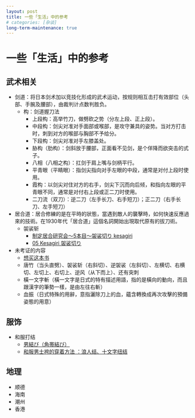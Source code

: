 ```yaml
---
layout: post
title: 一些「生活」中的参考
# categories: [杂谈]
long-term-maintenance: true
---
```


# 一些「生活」中的参考


## 武术相关

+ 剑道：将日本剑术加以竞技化形成的武术运动，按规则相互击打有效部位（头部、手腕及腰部），由裁判计点数判胜负。
  + 构：剑道握刀法
    + 上段构：高举竹刀，做劈砍之势（分左上段、正上段）。
    + 中段构：剑尖对准对手面部或喉部，是攻守兼具的姿势。当对方打击时，刺到对方的喉部与胸部不予给分。
    + 下段构：剑尖对准对手左膝盖处。
    + 胁构（肋构）：剑斜放于腰部，正面看不见剑，是个佯降而欲突击的式子。
    + 八相（八相之构）：扛剑于肩上嘴与剑柄平行。
    + 平青眼（平睛眼）：指剑尖指向对手左眼的中段，通常是对付上段时使用。
    + 霞构：以剑尖对住对方的右手，剑尖下沉而向后倾，和指向左眼的平青眼不同，通常是对付右上段或正二刀时使用。
    + 二刀流（双刀）：逆二刀（左手长刀、右手短刀）；正二刀（右手长刀、左手短刀）
+ 居合道：居合修練的是在平時的狀態，當遇到敵人的襲擊時，如何快速反應過來的技術。在1930年代「居合道」這個名詞開始出現取代原有的拔刀術。
  + 袈裟斩
    + [制定居合研究会～5本目～袈裟切り kesagiri](https://sottakukai.monster/2021/06/12/kesagiri/)
    + [05 Kesagiri 袈裟切り](https://www.youtube.com/watch?v=GO8W6NAuu-Q)
+ 未考证的内容
  + [想买这本书](https://site.douban.com/115077/widget/notes/1963989/note/572534875/)
  + 唐竹（当头直劈）、袈裟斩（右斜切）、逆袈裟（左斜切）、左横切、右横切、左切上、右切上、逆风（从下而上）、还有突刺
  + 橫一文字斬（橫一文字是日式的特有描述用語，指的是橫向的動向，而且跟漢字的筆勢一樣，是由左往右斬）
  + 血振（日式特殊的用辭，意指灑除刀上的血，蘊含轉換成再次攻擊的預備姿態的用意）


## 服饰

+ 和服打结
  + [男結び（角帯結び）](https://sgm.co.jp/useful/kitsuke_obi/otoko/)
  + [和服男士袴的穿着方法 ：浪人结、十文字纽结](https://www.bilibili.com/video/BV1jx411S7i8)

<!-- ## 着装搭配 -->
<!-- ![](https://cdn.wimg.jp/coordinate/rke8s9/20181221101341434/20181221101341434_1000.jpg) -->

## 地理

+ 顺德
+ 海南
+ 潮州
+ 香港
